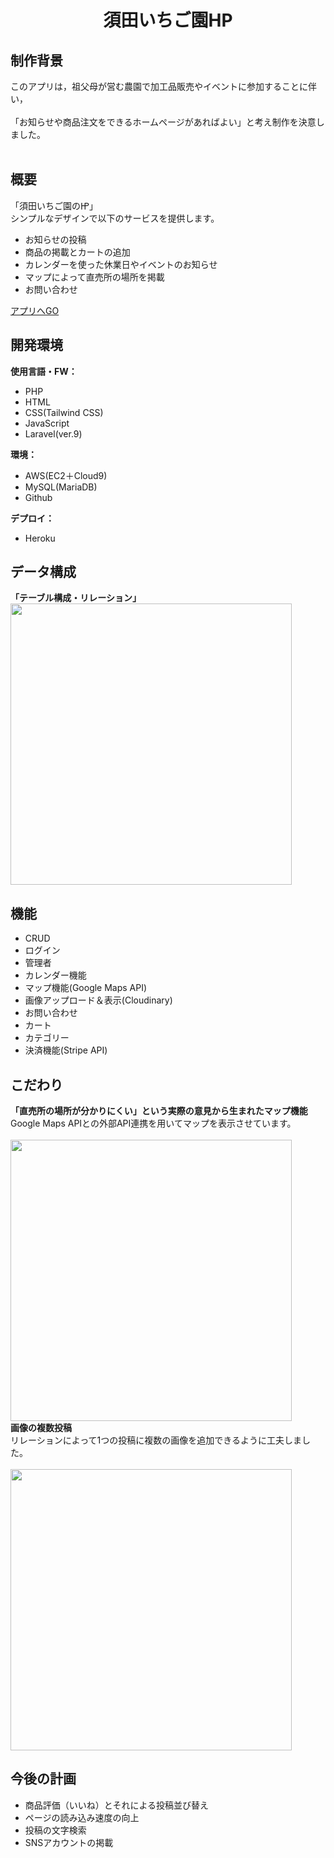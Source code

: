 <h1 align="center">須田いちご園HP</h1>

##  制作背景
このアプリは，祖父母が営む農園で加工品販売やイベントに参加することに伴い，<br><br>
「お知らせや商品注文をできるホームページがあればよい」と考え制作を決意しました。<br><br>

##  概要
「須田いちご園の㏋」<br>
シンプルなデザインで以下のサービスを提供します。
- お知らせの投稿
- 商品の掲載とカートの追加
- カレンダーを使った休業日やイベントのお知らせ
- マップによって直売所の場所を掲載
- お問い合わせ

<a href="https://suda-ichigoen-a77e59068cd9.herokuapp.com/" target="_blank">アプリへGO</a>

##  開発環境
<b>使用言語・FW：</b><br>
- PHP
- HTML
- CSS(Tailwind CSS)
- JavaScript
- Laravel(ver.9)

<b>環境：</b><br>
- AWS(EC2＋Cloud9)
- MySQL(MariaDB)
- Github

<b>デプロイ：</b><br>
- Heroku

##  データ構成
<b>「テーブル構成・リレーション」</b><br>
<img src="https://github.com/c0b2108596/SudaIchigoen/assets/85694080/591300fb-8fee-416a-a4d9-e3a20380c5b7" width="450">

##  機能
- CRUD
- ログイン
- 管理者
- カレンダー機能
- マップ機能(Google Maps API)
- 画像アップロード＆表示(Cloudinary)
- お問い合わせ
- カート
- カテゴリー
- 決済機能(Stripe API)

##  こだわり
<b>「直売所の場所が分かりにくい」という実際の意見から生まれたマップ機能</b><br>
Google Maps APIとの外部API連携を用いてマップを表示させています。<br><br>
<img src="https://github.com/c0b2108596/SudaIchigoen/assets/85694080/25406776-8b8a-4ef6-9d3b-1d1e22057106" width="450"><br>
<b>画像の複数投稿</b><br>
リレーションによって1つの投稿に複数の画像を追加できるように工夫しました。<br><br>
<img src="https://github.com/c0b2108596/SudaIchigoen/assets/85694080/29343fca-632f-4d13-b0c6-c8a738a11928" width="450">

##  今後の計画
- 商品評価（いいね）とそれによる投稿並び替え
- ページの読み込み速度の向上
- 投稿の文字検索
- SNSアカウントの掲載